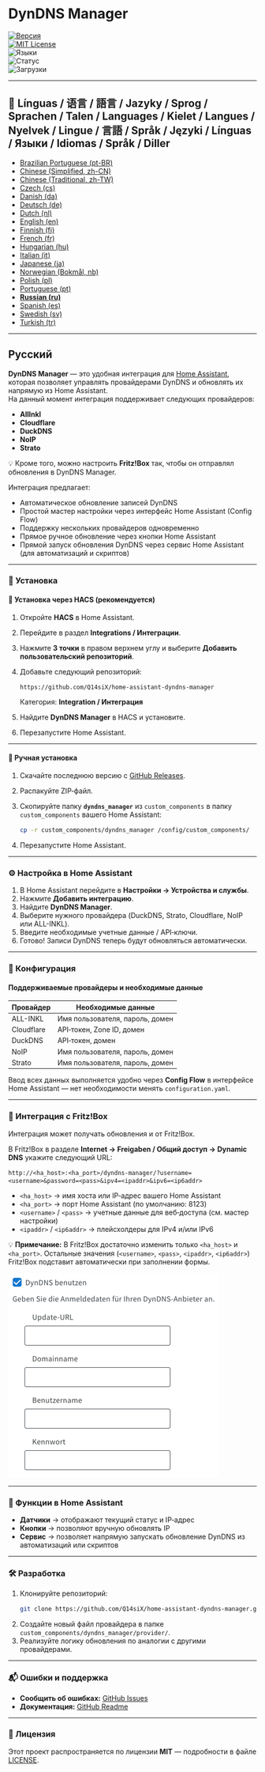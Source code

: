 # DynDNS Manager

[![Версия](https://img.shields.io/github/v/release/Q14siX/home-assistant-dyndns-manager)](https://github.com/Q14siX/home-assistant-dyndns-manager/releases)  
[![MIT License](https://img.shields.io/badge/License-MIT-green.svg)](LICENSE)  
![Языки](https://img.shields.io/badge/languages-20-blue.svg)  
![Статус](https://img.shields.io/badge/status-stable-brightgreen.svg)  
![Загрузки](https://img.shields.io/github/downloads/Q14siX/home-assistant-dyndns-manager/total)

---

## 📌 Línguas / 语言 / 語言 / Jazyky / Sprog / Sprachen / Talen / Languages / Kielet / Langues / Nyelvek / Lingue / 言語 / Språk / Języki / Línguas / Языки / Idiomas / Språk / Diller
- [Brazilian Portuguese (pt-BR)](https://github.com/Q14siX/home-assistant-dyndns-manager/blob/main/README/README_PT-BR.md#portugues-brasileiro)
- [Chinese (Simplified, zh-CN)](https://github.com/Q14siX/home-assistant-dyndns-manager/blob/main/README/README_ZH-CN.md#简体中文)
- [Chinese (Traditional, zh-TW)](https://github.com/Q14siX/home-assistant-dyndns-manager/blob/main/README/README_ZH-TW.md#繁體中文)
- [Czech (cs)](https://github.com/Q14siX/home-assistant-dyndns-manager/blob/main/README/README_CS.md#czech)
- [Danish (da)](https://github.com/Q14siX/home-assistant-dyndns-manager/blob/main/README/README_DA.md#dansk)
- [Deutsch (de)](https://github.com/Q14siX/home-assistant-dyndns-manager/blob/main/README/README_DE.md#deutsch)
- [Dutch (nl)](https://github.com/Q14siX/home-assistant-dyndns-manager/blob/main/README/README_NL.md#dutch)
- [English (en)](https://github.com/Q14siX/home-assistant-dyndns-manager/blob/main/README/README_EN.md#english)
- [Finnish (fi)](https://github.com/Q14siX/home-assistant-dyndns-manager/blob/main/README/README_FI.md#suomi)
- [French (fr)](https://github.com/Q14siX/home-assistant-dyndns-manager/blob/main/README/README_FR.md#français)
- [Hungarian (hu)](https://github.com/Q14siX/home-assistant-dyndns-manager/blob/main/README/README_HU.md#magyar)
- [Italian (it)](https://github.com/Q14siX/home-assistant-dyndns-manager/blob/main/README/README_IT.md#italiano)
- [Japanese (ja)](https://github.com/Q14siX/home-assistant-dyndns-manager/blob/main/README/README_JA.md#日本語)
- [Norwegian (Bokmål, nb)](https://github.com/Q14siX/home-assistant-dyndns-manager/blob/main/README/README_NB.md#norsk)
- [Polish (pl)](https://github.com/Q14siX/home-assistant-dyndns-manager/blob/main/README/README_PL.md#polski)
- [Portuguese (pt)](https://github.com/Q14siX/home-assistant-dyndns-manager/blob/main/README/README_PT.md#português)
- [**Russian (ru)**](https://github.com/Q14siX/home-assistant-dyndns-manager/blob/main/README/README_RU.md#Русский)
- [Spanish (es)](https://github.com/Q14siX/home-assistant-dyndns-manager/blob/main/README/README_ES.md#español)
- [Swedish (sv)](https://github.com/Q14siX/home-assistant-dyndns-manager/blob/main/README/README_SV.md#svenska)
- [Turkish (tr)](https://github.com/Q14siX/home-assistant-dyndns-manager/blob/main/README/README_TR.md#türkçe)

---

## Русский

**DynDNS Manager** — это удобная интеграция для [Home Assistant](https://www.home-assistant.io/), которая позволяет управлять провайдерами DynDNS и обновлять их напрямую из Home Assistant.  
На данный момент интеграция поддерживает следующих провайдеров:

- **AllInkl**
- **Cloudflare**
- **DuckDNS**
- **NoIP**
- **Strato**

💡 Кроме того, можно настроить **Fritz!Box** так, чтобы он отправлял обновления в DynDNS Manager.

Интеграция предлагает:
- Автоматическое обновление записей DynDNS
- Простой мастер настройки через интерфейс Home Assistant (Config Flow)
- Поддержку нескольких провайдеров одновременно
- Прямое ручное обновление через кнопки Home Assistant
- Прямой запуск обновления DynDNS через сервис Home Assistant (для автоматизаций и скриптов)

---

### 🚀 Установка

#### 🔹 Установка через HACS (рекомендуется)

1. Откройте **HACS** в Home Assistant.
2. Перейдите в раздел **Integrations / Интеграции**.
3. Нажмите **3 точки** в правом верхнем углу и выберите **Добавить пользовательский репозиторий**.
4. Добавьте следующий репозиторий:

   ```
   https://github.com/Q14siX/home-assistant-dyndns-manager
   ```

   Категория: **Integration / Интеграция**

5. Найдите **DynDNS Manager** в HACS и установите.
6. Перезапустите Home Assistant.

---

#### 🔹 Ручная установка

1. Скачайте последнюю версию с [GitHub Releases](https://github.com/Q14siX/home-assistant-dyndns-manager/releases).
2. Распакуйте ZIP‑файл.
3. Скопируйте папку **`dyndns_manager`** из `custom_components` в папку `custom_components` вашего Home Assistant:

   ```bash
   cp -r custom_components/dyndns_manager /config/custom_components/
   ```

4. Перезапустите Home Assistant.

---

### ⚙️ Настройка в Home Assistant

1. В Home Assistant перейдите в **Настройки → Устройства и службы**.
2. Нажмите **Добавить интеграцию**.
3. Найдите **DynDNS Manager**.
4. Выберите нужного провайдера (DuckDNS, Strato, Cloudflare, NoIP или ALL-INKL).
5. Введите необходимые учетные данные / API‑ключи.
6. Готово! Записи DynDNS теперь будут обновляться автоматически.

---

### 📄 Конфигурация

#### Поддерживаемые провайдеры и необходимые данные

| Провайдер   | Необходимые данные |
|------------|--------------------|
| ALL-INKL   | Имя пользователя, пароль, домен |
| Cloudflare | API‑токен, Zone ID, домен |
| DuckDNS    | API‑токен, домен |
| NoIP       | Имя пользователя, пароль, домен |
| Strato     | Имя пользователя, пароль, домен |

Ввод всех данных выполняется удобно через **Config Flow** в интерфейсе Home Assistant — нет необходимости менять `configuration.yaml`.

---

### 📡 Интеграция с Fritz!Box

Интеграция может получать обновления и от Fritz!Box.

В Fritz!Box в разделе **Internet → Freigaben / Общий доступ → Dynamic DNS** укажите следующий URL:

```
http://<ha_host>:<ha_port>/dyndns-manager/?username=<username>&password=<pass>&ipv4=<ipaddr>&ipv6=<ip6addr>
```

- `<ha_host>` → имя хоста или IP‑адрес вашего Home Assistant
- `<ha_port>` → порт Home Assistant (по умолчанию: 8123)
- `<username>` / `<pass>` → учетные данные для веб‑доступа (см. мастер настройки)
- `<ipaddr>` / `<ip6addr>` → плейсхолдеры для IPv4 и/или IPv6

💡 **Примечание:** В Fritz!Box достаточно изменить только `<ha_host>` и `<ha_port>`. Остальные значения (`<username>`, `<pass>`, `<ipaddr>`, `<ip6addr>`) Fritz!Box подставит автоматически при заполнении формы.

![Форма FRITZ!BOX](https://raw.githubusercontent.com/Q14siX/home-assistant-dyndns-manager/master/images/FRITZ!Box.png)

---

### 🔘 Функции в Home Assistant

- **Датчики** → отображают текущий статус и IP‑адрес
- **Кнопки** → позволяют вручную обновлять IP
- **Сервис** → позволяет напрямую запускать обновление DynDNS из автоматизаций или скриптов

---

### 🛠 Разработка

1. Клонируйте репозиторий:
   ```bash
   git clone https://github.com/Q14siX/home-assistant-dyndns-manager.git
   ```
2. Создайте новый файл провайдера в папке `custom_components/dyndns_manager/provider/`.
3. Реализуйте логику обновления по аналогии с другими провайдерами.

---

### 📬 Ошибки и поддержка

- **Сообщить об ошибках:** [GitHub Issues](https://github.com/Q14siX/home-assistant-dyndns-manager/issues)  
- **Документация:** [GitHub Readme](https://github.com/Q14siX/home-assistant-dyndns-manager)

---

### 📜 Лицензия

Этот проект распространяется по лицензии **MIT** — подробности в файле [LICENSE](https://github.com/Q14siX/home-assistant-dyndns-manager/blob/main/LICENSE).
